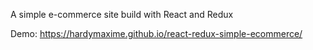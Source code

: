 A simple e-commerce site build with React and Redux

Demo: https://hardymaxime.github.io/react-redux-simple-ecommerce/